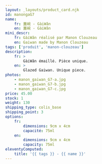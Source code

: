 ```yaml
---
layout: _layouts/product_card.njk
id: manongaG7
name:
    fr: 蓋碗 - GàiWǎn
    en: 蓋碗 - GàiWǎn
mini_descr:
    fr: GàiWǎn réalisé par Manon Clouzeau
    en: Gaiwan made by Manon Clouzeau
tags: ['produit', 'manon-clouzeau']
description: 
    fr: >
        GàiWǎn émaillé. Pièce unique.
    en: >
        Glazed Gaiwan. Unique piece.
photos:
    - manon_gaiwan_G7-a.jpg
    - manon_gaiwan_G7-b.jpg
    - manon_gaiwan_G7-c.jpg
price: 45.00
stock: 1
weight: 130
shipping_type: colis_base
shipping_point: 3
options:
    fr:
        dimensions: 9cm x 4cm
        capacité: 75ml
    en:
        dimensions: 9cm x 4cm
        capacity: 75ml
eleventyComputed:
    title: '{{ tags }} - {{ name }}'
---
```

